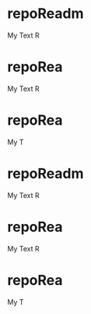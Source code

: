 # repoReadm
My Text R
 # repoRea
My Text R
 # repoRea
My T
# repoReadm
My Text R
 # repoRea
My Text R
 # repoRea
My T
